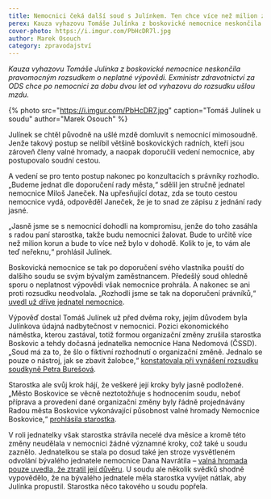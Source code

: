 ```yaml
---
title: Nemocnici čeká další soud s Julínkem. Ten chce více než milion za ušlou mzdu
perex: Kauza vyhazovu Tomáše Julínka z boskovické nemocnice neskončila pravomocným rozsudkem o neplatné výpovědi. Exministr zdravotnictví za ODS chce po nemocnici ušlou mzdu.
cover-photo: https://i.imgur.com/PbHcDR7l.jpg
author: Marek Osouch
category: zpravodajství
---
```


*Kauza vyhazovu Tomáše Julínka z boskovické nemocnice neskončila pravomocným rozsudkem o neplatné výpovědi. Exministr zdravotnictví za ODS chce po nemocnici za dobu dvou let od vyhazovu do rozsudku ušlou mzdu.*

{% photo src="https://i.imgur.com/PbHcDR7.jpg" caption="Tomáš Julínek u soudu" author="Marek Osouch" %}

Julínek se chtěl původně na ušlé mzdě domluvit s nemocnicí mimosoudně. Jenže takový postup se nelíbil většině boskovických radních, kteří jsou zároveň členy valné hromady, a naopak doporučili vedení nemocnice, aby postupovalo soudní cestou.

A vedení se pro tento postup nakonec po konzultacích s právníky rozhodlo. „Budeme jednat dle doporučení rady města,“ sdělil jen stručně jednatel nemocnice Miloš Janeček. Na upřesňující dotaz, zda se touto cestou nemocnice vydá, odpověděl Janeček, že je to snad ze zápisu z jednání rady jasné.

„Jasně jsme se s nemocnicí dohodli na kompromisu, jenže do toho zasáhla s radou paní starostka, takže budu nemocnici žalovat. Bude to určitě více než milion korun a bude to více než bylo v dohodě. Kolik to je, to vám ale teď neřeknu,“ prohlásil Julínek.

Boskovická nemocnice se tak po doporučení svého vlastníka pouští do dalšího soudu se svým bývalým zaměstnancem. Předešlý soud ohledně sporu o neplatnost výpovědi však nemocnice prohrála. A nakonec se ani proti rozsudku neodvolala. „Rozhodli jsme se tak na doporučení právníků,“ [uvedl už dříve jednatel nemocnice](http://www.ohlasy.info/clanky/2017/09/julinek-odvolani.html).

Výpověď dostal Tomáš Julínek už před dvěma roky, jejím důvodem byla Julínkova údajná nadbytečnost v nemocnici. Pozici ekonomického náměstka, kterou zastával, totiž formou organizační změny zrušila starostka Boskovic a tehdy dočasná jednatelka nemocnice Hana Nedomová (ČSSD). „Soud má za to, že šlo o fiktivní rozhodnutí o organizační změně. Jednalo se pouze o nástroj, jak se zbavit žalobce,“ [konstatovala při vynášení rozsudku soudkyně Petra Burešová](http://www.ohlasy.info/clanky/2017/08/julinek-vyhozen-nepravem.html).

Starostka ale svůj krok hájí, že veškeré její kroky byly jasně podložené. „Město Boskovice se věcně neztotožňuje s hodnocením soudu, neboť příprava a provedení dané organizační změny byly řádně projednávány Radou města Boskovice vykonávající působnost valné hromady Nemocnice Boskovice,“ [prohlásila starostka](http://www.ohlasy.info/clanky/2017/10/anketa-soud.html).

V roli jednatelky však starostka strávila necelé dva měsíce a kromě této změny neudělala v nemocnici žádné významné kroky, což také u soudu zaznělo. Jednatelkou se stala po dosud také jen stroze vysvětleném odvolání bývalého jednatele nemocnice Dana Navrátila – [valná hromada pouze uvedla, že ztratil její důvěru](http://www.ohlasy.info/clanky/2015/10/navratil-odvolan.html). U soudu ale několik svědků shodně vypovědělo, že na bývalého jednatele měla starostka vyvíjet nátlak, aby Julínka propustil. Starostka něco takového u soudu popřela.

